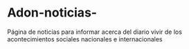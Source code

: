 # Adon-noticias-
Página de noticias para informar acerca del diario vivir de los acontecimientos sociales nacionales e internacionales 
